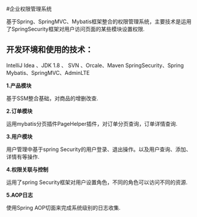 #企业权限管理系统

基于Spring、SpringMVC、Mybatis框架整合的权限管理系统，主要技术是运用了SpringSecurity框架对用户访问页面的某些模块设置权限.

## 开发环境和使用的技术：

IntelliJ Idea 、JDK 1.8 、
SVN 、Orcale、Maven
SpringSecurity、Spring
Mybatis、SpringMVC、AdminLTE

**1.产品模块**

基于SSM整合基础，对商品的增删改查.


**2.订单模块**

运用mybatis分页插件PageHelper插件，对订单分页查询，订单详情查询.


**3.用户模块**

用户管理中基于spring Security的用户登录、退出操作。以及用户查询、添加、详情有等操作.


**4.权限关联与控制**

运用了spring Security框架对用户设置角色，不同的角色可以访问不同的资源.

**5.AOP日志**

使用Spring AOP切面来完成系统级别的日志收集.